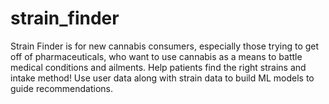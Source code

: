 # strain_finder

Strain Finder is for new cannabis consumers, especially those trying to get off of pharmaceuticals, who want to use cannabis as a means to battle medical conditions and ailments. Help patients find the right strains and intake method! Use user data along with strain data to build ML models to guide recommendations.

